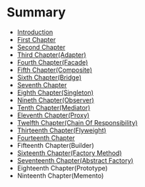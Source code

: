 # Summary

* [Introduction](README.md)
* [First Chapter](chapter1.md)
* [Second Chapter](second-chapter-interface.md)
* [Third Chapter\(Adapter\)](third-chapteradapter.md)
* [Fourth Chapter\(Facade\)](fourth-chapterfacade.md)
* [Fifth Chapter\(Composite\)](fifth-chaptercomposite.md)
* [Sixth Chapter\(Bridge\)](sixth-chapterbridge.md)
* [Seventh Chapter](seventh-chapter.md)
* [Eighth Chapter\(Singleton\)](eighth-chaptersingleton.md)
* [Nineth Chapter\(Observer\)](nineth-chapterobserver.md)
* [Tenth Chapter\(Mediator\)](tenth-chaptermediator.md)
* [Eleventh Chapter\(Proxy\)](eleventh-chapterproxy.md)
* [Twelfth Chapter\(Chain Of Responsibility\)](twelfth-chapterchain-of-responsibility.md)
* [Thirteenth Chapter\(Flyweight\)](thirteenth-chapterflyweight.md)
* [Fourteenth Chapter](fourteenth-chapter.md)
* Fifteenth Chapter\(Builder\)
* [Sixteenth Chapter\(Factory Method\)](sixteenth-chapter.md)
* [Seventeenth Chapter\(Abstract Factory\)](seventeenth-chapterabstract-factory.md)
* Eighteenth Chapter\(Prototype\)
* Ninteenth Chapter\(Memento\)

